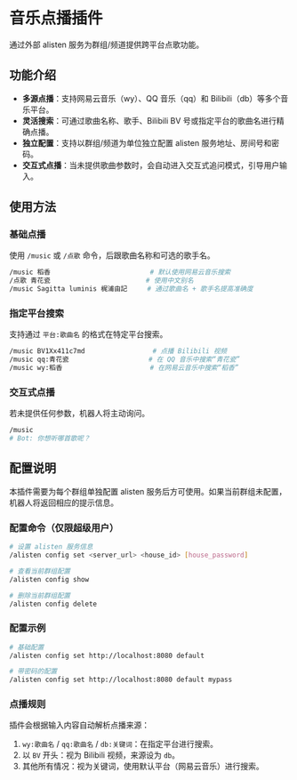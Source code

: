 # 音乐点播插件

通过外部 alisten 服务为群组/频道提供跨平台点歌功能。

## 功能介绍

- **多源点播**：支持网易云音乐（wy）、QQ 音乐（qq）和 Bilibili（db）等多个音乐平台。
- **灵活搜索**：可通过歌曲名称、歌手、Bilibili BV 号或指定平台的歌曲名进行精确点播。
- **独立配置**：支持以群组/频道为单位独立配置 alisten 服务地址、房间号和密码。
- **交互式点播**：当未提供歌曲参数时，会自动进入交互式追问模式，引导用户输入。

## 使用方法

### 基础点播

使用 `/music` 或 `/点歌` 命令，后跟歌曲名称和可选的歌手名。

```bash
/music 稻香                         # 默认使用网易云音乐搜索
/点歌 青花瓷                        # 使用中文别名
/music Sagitta luminis 梶浦由記     # 通过歌曲名 + 歌手名提高准确度
```

### 指定平台搜索

支持通过 `平台:歌曲名` 的格式在特定平台搜索。

```bash
/music BV1Xx411c7md                 # 点播 Bilibili 视频
/music qq:青花瓷                    # 在 QQ 音乐中搜索“青花瓷”
/music wy:稻香                      # 在网易云音乐中搜索“稻香”
```

### 交互式点播

若未提供任何参数，机器人将主动询问。

```bash
/music
# Bot: 你想听哪首歌呢？
```

## 配置说明

本插件需要为每个群组单独配置 alisten 服务后方可使用。如果当前群组未配置，机器人将返回相应的提示信息。

### 配置命令（仅限超级用户）

```bash
# 设置 alisten 服务信息
/alisten config set <server_url> <house_id> [house_password]

# 查看当前群组配置
/alisten config show

# 删除当前群组配置
/alisten config delete
```

### 配置示例

```bash
# 基础配置
/alisten config set http://localhost:8080 default

# 带密码的配置
/alisten config set http://localhost:8080 default mypass
```

### 点播规则

插件会根据输入内容自动解析点播来源：

1. `wy:歌曲名` / `qq:歌曲名` / `db:关键词`：在指定平台进行搜索。
2. 以 `BV` 开头：视为 Bilibili 视频，来源设为 `db`。
3. 其他所有情况：视为关键词，使用默认平台（网易云音乐）进行搜索。
